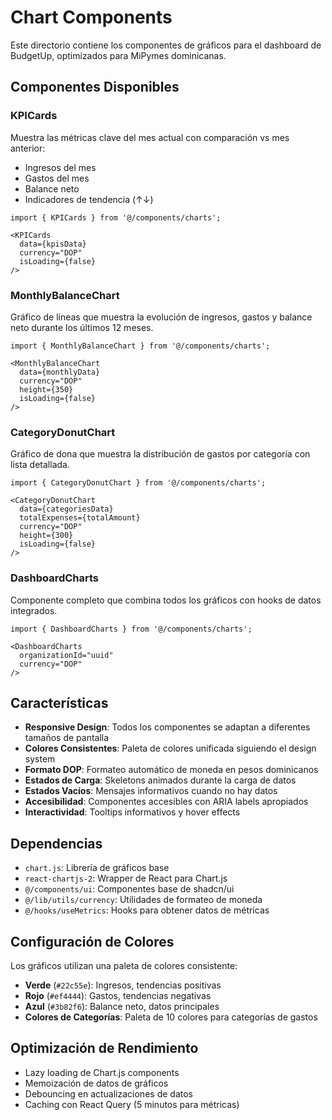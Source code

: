 # Chart Components

Este directorio contiene los componentes de gráficos para el dashboard de BudgetUp, optimizados para MiPymes dominicanas.

## Componentes Disponibles

### KPICards
Muestra las métricas clave del mes actual con comparación vs mes anterior:
- Ingresos del mes
- Gastos del mes  
- Balance neto
- Indicadores de tendencia (↑↓)

```tsx
import { KPICards } from '@/components/charts';

<KPICards 
  data={kpisData} 
  currency="DOP" 
  isLoading={false} 
/>
```

### MonthlyBalanceChart
Gráfico de líneas que muestra la evolución de ingresos, gastos y balance neto durante los últimos 12 meses.

```tsx
import { MonthlyBalanceChart } from '@/components/charts';

<MonthlyBalanceChart 
  data={monthlyData} 
  currency="DOP" 
  height={350}
  isLoading={false} 
/>
```

### CategoryDonutChart
Gráfico de dona que muestra la distribución de gastos por categoría con lista detallada.

```tsx
import { CategoryDonutChart } from '@/components/charts';

<CategoryDonutChart 
  data={categoriesData} 
  totalExpenses={totalAmount}
  currency="DOP" 
  height={300}
  isLoading={false} 
/>
```

### DashboardCharts
Componente completo que combina todos los gráficos con hooks de datos integrados.

```tsx
import { DashboardCharts } from '@/components/charts';

<DashboardCharts 
  organizationId="uuid" 
  currency="DOP" 
/>
```

## Características

- **Responsive Design**: Todos los componentes se adaptan a diferentes tamaños de pantalla
- **Colores Consistentes**: Paleta de colores unificada siguiendo el design system
- **Formato DOP**: Formateo automático de moneda en pesos dominicanos
- **Estados de Carga**: Skeletons animados durante la carga de datos
- **Estados Vacíos**: Mensajes informativos cuando no hay datos
- **Accesibilidad**: Componentes accesibles con ARIA labels apropiados
- **Interactividad**: Tooltips informativos y hover effects

## Dependencias

- `chart.js`: Librería de gráficos base
- `react-chartjs-2`: Wrapper de React para Chart.js
- `@/components/ui`: Componentes base de shadcn/ui
- `@/lib/utils/currency`: Utilidades de formateo de moneda
- `@/hooks/useMetrics`: Hooks para obtener datos de métricas

## Configuración de Colores

Los gráficos utilizan una paleta de colores consistente:

- **Verde** (`#22c55e`): Ingresos, tendencias positivas
- **Rojo** (`#ef4444`): Gastos, tendencias negativas  
- **Azul** (`#3b82f6`): Balance neto, datos principales
- **Colores de Categorías**: Paleta de 10 colores para categorías de gastos

## Optimización de Rendimiento

- Lazy loading de Chart.js components
- Memoización de datos de gráficos
- Debouncing en actualizaciones de datos
- Caching con React Query (5 minutos para métricas)